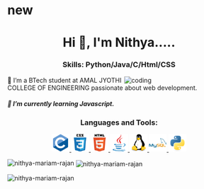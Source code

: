 # new
<h1 align="center">Hi 👋, I'm Nithya.....</h1>
<h3 align="center">Skills: Python/Java/C/Html/CSS</h3>
<img align="right" alt="coding" width ="240" src="https://www.bing.com/th/id/OGC.8fd6ae2f0922e6ed19909533860bde90?>pid=1.7&rurl=https%3a%2f%2fcdn.dribbble.com%2fusers%2f17707%2fscreenshots%2f2413754%2frrr.gif&ehk=erIZtubNbjKvMTXk4pMDGVUchz3gS1Cx1KThjw2lRE0%3d"

<h4 align="left">🔭 I’m a BTech student at AMAL JYOTHI COLLEGE OF ENGINEERING passionate about web development.</h4>
<h5 align="left">🌱 I’m currently learning Javascript.</h5>




<p align="left">
</p>

<h3 align="center">Languages and Tools:</h3>
<p align="center"> <a href="https://www.cprogramming.com/" target="_blank" rel="noreferrer"> <img src="https://raw.githubusercontent.com/devicons/devicon/master/icons/c/c-original.svg" alt="c" width="40" height="40"/> </a> <a href="https://www.w3schools.com/css/" target="_blank" rel="noreferrer"> <img src="https://raw.githubusercontent.com/devicons/devicon/master/icons/css3/css3-original-wordmark.svg" alt="css3" width="40" height="40"/> </a> <a href="https://www.w3.org/html/" target="_blank" rel="noreferrer"> <img src="https://raw.githubusercontent.com/devicons/devicon/master/icons/html5/html5-original-wordmark.svg" alt="html5" width="40" height="40"/> </a> <a href="https://www.java.com" target="_blank" rel="noreferrer"> <img src="https://raw.githubusercontent.com/devicons/devicon/master/icons/java/java-original.svg" alt="java" width="40" height="40"/> </a> <a href="https://www.linux.org/" target="_blank" rel="noreferrer"> <img src="https://raw.githubusercontent.com/devicons/devicon/master/icons/linux/linux-original.svg" alt="linux" width="40" height="40"/> </a> <a href="https://www.mysql.com/" target="_blank" rel="noreferrer"> <img src="https://raw.githubusercontent.com/devicons/devicon/master/icons/mysql/mysql-original-wordmark.svg" alt="mysql" width="40" height="40"/> </a> <a href="https://www.python.org" target="_blank" rel="noreferrer"> <img src="https://raw.githubusercontent.com/devicons/devicon/master/icons/python/python-original.svg" alt="python" width="40" height="40"/> </a> </p>

<p><img align="left" src="https://github-readme-stats.vercel.app/api/top-langs?username=nithya-mariam-rajan&show_icons=true&locale=en&layout=compact" alt="nithya-mariam-rajan" /></p>

<p>&nbsp;<img align="center" src="https://github-readme-stats.vercel.app/api?username=nithya-mariam-rajan&show_icons=true&locale=en" alt="nithya-mariam-rajan" /></p>

<p><img align="center" src="https://github-readme-streak-stats.herokuapp.com/?user=nithya-mariam-rajan&" alt="nithya-mariam-rajan" /></p>
